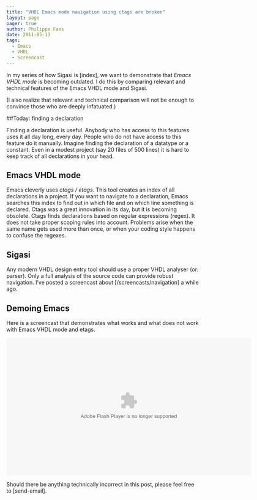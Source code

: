 ```yaml
---
title: "VHDL Emacs mode navigation using ctags are broken"
layout: page 
pager: true
author: Philippe Faes
date: 2011-05-13
tags: 
  - Emacs
  - VHDL
  - Screencast
---
```

In my series of how Sigasi is [index], we want to demonstrate that *Emacs VHDL mode* is becoming
outdated. I do this by comparing relevant and technical features of the
Emacs VHDL mode and Sigasi.

(I also realize that relevant and technical comparison will not be
enough to convince those who are deeply infatuated.)

##Today: finding a declaration

Finding a declaration is useful. Anybody who has access to this features
uses it all day long, every day. People who do not have access to this
feature do it manually. Imagine finding the declaration of a datatype or
a constant. Even in a modest project (say 20 files of 500 lines) it is
hard to keep track of all declarations in your head.

## Emacs VHDL mode
Emacs cleverly uses <em>ctags / etags</em>. This tool creates an index
of all declarations in a project. If you want to navigate to a
declaration, Emacs searches this index to find out in which file and on
which line something is declared. Ctags was a great innovation in its
day, but it is becoming obsolete. Ctags finds declarations based on
regular expressions (regex). It does not take proper scoping rules into
account. Problems arise when the same name gets used more than once, or
when your coding style happens to confuse the regexes.

## Sigasi

Any modern VHDL design entry tool should use a proper VHDL analyser (or:
parser). Only a full analysis of the source code can provide robust
navigation. I’ve posted a screencast
about [/screencasts/navigation] a while ago.

## Demoing Emacs
Here is a screencast that demonstrates what works and what does not work
with Emacs VHDL mode and etags.

<object width="640" height="360" id="wistia_363936" classid="clsid:D27CDB6E-AE6D-11cf-96B8-444553540000">
<param name="movie" value="http://embed.wistia.com/flash/embed_player_v1.1.swf"/><param name="allowfullscreen" value="true"/><param name="allowscriptaccess" value="always"/><param name="wmode" value="opaque"/><param name="flashvars" value="videoUrl=http://embed.wistia.com/deliveries/822c279be5483700614be8d1c87c2166391c7f2c.bin&stillUrl=http://embed.wistia.com/deliveries/510cba593a3ffb15d212d0403bee18e424a194db.bin&unbufferedSeek=false&controlsVisibleOnLoad=false&autoPlay=false&endVideoBehavior=default&playButtonVisible=true&embedServiceURL=http://distillery.wistia.com/x&accountKey=wistia-production_3431&mediaID=wistia-production_363936&mediaDuration=182.9"/><embed src="http://embed.wistia.com/flash/embed_player_v1.1.swf" width="640" height="360" name="wistia_363936" type="application/x-shockwave-flash" allowfullscreen="true" allowscriptaccess="always" wmode="opaque" flashvars="videoUrl=http://embed.wistia.com/deliveries/822c279be5483700614be8d1c87c2166391c7f2c.bin&stillUrl=http://embed.wistia.com/deliveries/510cba593a3ffb15d212d0403bee18e424a194db.bin&unbufferedSeek=false&controlsVisibleOnLoad=false&autoPlay=false&endVideoBehavior=default&playButtonVisible=true&embedServiceURL=http://distillery.wistia.com/x&accountKey=wistia-production_3431&mediaID=wistia-production_363936&mediaDuration=182.9"></embed></object><script src="http://embed.wistia.com/embeds/v.js" charset="ISO-8859-1"></script><script>if(![/Android/i](navigator.mimeTypes['application/x-shockwave-flash'] || navigator.userAgent.match "/Android/i")==null)Wistia.VideoEmbed(‘wistia\_363936’,640,360,{videoUrl:‘http://embed.wistia.com/deliveries/9fca01cf3fb3c05ab377101dcb988fd106023cc2.bin’,stillUrl:‘http://embed.wistia.com/deliveries/510cba593a3ffb15d212d0403bee18e424a194db.bin’,distilleryUrl:‘http://distillery.wistia.com/x’,accountKey:‘wistia-production\_3431’,mediaId:‘wistia-production\_363936’,mediaDuration:182.9})</script>


Should there be anything technically incorrect in this post, please feel
free to [send-email].